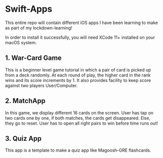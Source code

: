 # Swift-Apps

This entire repo will contain different iOS apps I have been learning to make as part of my lockdown-learning!

In order to install it successfully, you will need XCode 11+ installed on your macOS system. 


## 1. War-Card Game
This is a beginner level game tutorial in which a pair of card is picked up from a deck randomly. At each round of play, the higher card in the rank wins and its score increments by 1. It also provides facility to keep score against two players User/Computer. 


## 2. MatchApp
In this game, we display different 16 cards on the screen. User has tap on two cards one by one, if both matches, the cards get disappeared. Else, they go to reset. User has to open all right pairs to win before time runs out!


## 3. Quiz App
This app is a template to make a quiz app like Magoosh-GRE flashcards. 

